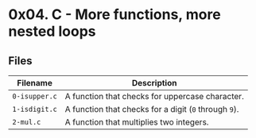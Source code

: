 # 0x04. C - More functions, more nested loops

## Files

| Filename | Description |
| ---------------| -----------------------------------|
| `0-isupper.c` | A function that checks for uppercase character. |
| `1-isdigit.c` | A function that checks for a digit (`0` through `9`). |
| `2-mul.c` | A function that multiplies two integers. |
